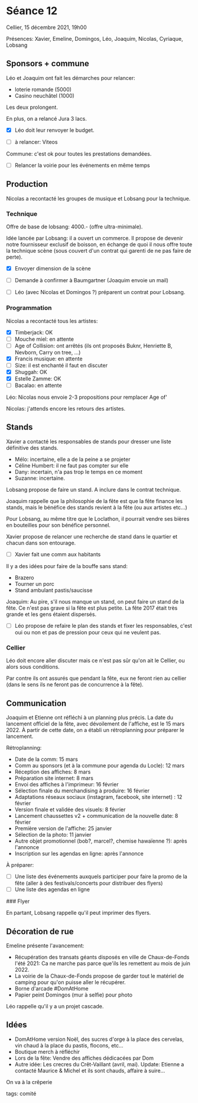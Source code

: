 # Séance 12

Cellier, 15 décembre 2021, 19h00

Présences: Xavier, Emeline, Domingos, Léo, Joaquim, Nicolas, Cyriaque, Lobsang

## Sponsors + commune

Léo et Joaquim ont fait les démarches pour relancer:
- loterie romande (5000)
- Casino neuchâtel (1000)

Les deux prolongent.

En plus, on a relancé Jura 3 lacs.

- [x] Léo doit leur renvoyer le budget.

- [ ] à relancer: Viteos

Commune: c'est ok pour toutes les prestations demandées.

- [ ] Relancer la voirie pour les événements en même temps

## Production

Nicolas a recontacté les groupes de musique et Lobsang pour la technique.

### Technique

Offre de base de lobsang: 4000.- (offre ultra-minimale).

Idée lancée par Lobsang: il a ouvert un commerce. Il propose de devenir notre fournisseur exclusif de boisson, en échange de quoi il nous offre toute la technique scène (sous couvert d'un contrat qui garenti de ne pas faire de perte).

- [x] Envoyer dimension de la scène
- [ ] Demande à confirmer à Baumgartner (Joaquim envoie un mail)

- [ ] Léo (avec Nicolas et Domingos ?) préparent un contrat pour Lobsang.

### Programmation

Nicolas a recontacté tous les artistes:
- [x] Timberjack: OK
- [ ] Mouche miel: en attente
- [ ] Age of Collision: ont arrêtés (ils ont proposés Buknr, Henriette B, Nevborn, Carry on tree, ...)
- [x] Francis musique: en attente
- [ ] Size: il est enchanté il faut en discuter
- [x] Shuggah: OK
- [x] Estelle Zamme: OK
- [ ] Bacalao: en attente

Léo: Nicolas nous envoie 2-3 propositions pour remplacer Age of'

Nicolas: j'attends encore les retours des artistes.

## Stands

Xavier a contacté les responsables de stands pour dresser une liste définitive des stands.

- Mélo: incertaine, elle a de la peine a se projeter
- Céline Humbert: il ne faut pas compter sur elle
- Dany: incertain, n'a pas trop le temps en ce moment
- Suzanne: incertaine.

Lobsang propose de faire un stand. A inclure dans le contrat technique.

Joaquim rappelle que la philosophie de la fête est que la fête finance les stands, mais le bénéfice des stands revient à la fête (ou aux artistes etc...) 

Pour Lobsang, au même titre que le Loclathon, il pourrait vendre ses bières en bouteilles pour son bénéfice personnel.

Xavier propose de relancer une recherche de stand dans le quartier et chacun dans son entourage.

- [ ] Xavier fait une comm aux habitants

Il y a des idées pour faire de la bouffe sans stand:
- Brazero
- Tourner un porc
- Stand ambulant pastis/saucisse

Joaquim: Au pire, s'il nous manque un stand, on peut faire un stand de la fête.
Ce n'est pas grave si la fête est plus petite. La fête 2017 était très grande et les gens étaient dispersés.

- [ ] Léo propose de refaire le plan des stands et fixer les responsables, c'est oui ou non et pas de pression pour ceux qui ne veulent pas.

### Cellier

Léo doit encore aller discuter mais ce n'est pas sûr qu'on ait le Cellier, ou alors sous conditions.

Par contre ils ont assurés que pendant la fête, eux ne feront rien au cellier (dans le sens ils ne feront pas de concurrence à la fête).

## Communication

Joaquim et Etienne ont réfléchi à un planning plus précis. La date du lancement officiel de la fête, avec dévoilement de l'affiche, est le 15 mars 2022.
À partir de cette date, on a établi un rétroplanning pour préparer le lancement.

Rétroplanning:
- Date de la comm: 15 mars
- Comm au sponsors (et à la commune pour agenda du Locle): 12 mars
- Réception des affiches: 8 mars
- Préparation site internet: 8 mars
- Envoi des affiches à l'imprimeur: 16 février
- Sélection finale du merchandising à produire: 16 février
- Adaptations réseaux sociaux (instagram, facebook, site internet) : 12 février
- Version finale et validée des visuels: 8 février
- Lancement chaussettes v2 + communication de la nouvelle date: 8 février
- Première version de l'affiche: 25 janvier
- Sélection de la photo: 11 janvier
- Autre objet promotionnel (bob?, marcel?, chemise hawaïenne ?): après l'annonce
- Inscription sur les agendas en ligne: après l'annonce

À préparer:
- [ ] Une liste des événements auxquels participer pour faire la promo de la fête (aller à des festivals/concerts pour distribuer des flyers)
- [ ] Une liste des agendas en ligne

### Flyer

En partant, Lobsang rappelle qu'il peut imprimer des flyers.

## Décoration de rue

Emeline présente l'avancement:

- Récupération des transats géants disposés en ville de Chaux-de-Fonds l'été 2021: Ca ne marche pas parce que'ils les remettent au mois de juin 2022.
- La voirie de la Chaux-de-Fonds propose de garder tout le matériel de camping pour qu'on puisse aller le récupérer.
- Borne d'arcade #DomAtHome
- Papier peint Domingos (mur à selfie) pour photo

Léo rappelle qu'il y a un projet cascade.

## Idées

- DomAtHome version Noël, des sucres d'orge à la place des cervelas, vin chaud à la place du pastis, flocons, etc...
- Boutique merch à réfléchir
- Lors de la fête: Vendre des affiches dédicacées par Dom
- Autre idée: Les crecres du Crêt-Vaillant (avril, mai). Update: Etienne a contacté Maurice & Michel et ils sont chauds, affaire à suire...

On va à la crêperie



tags: comité
